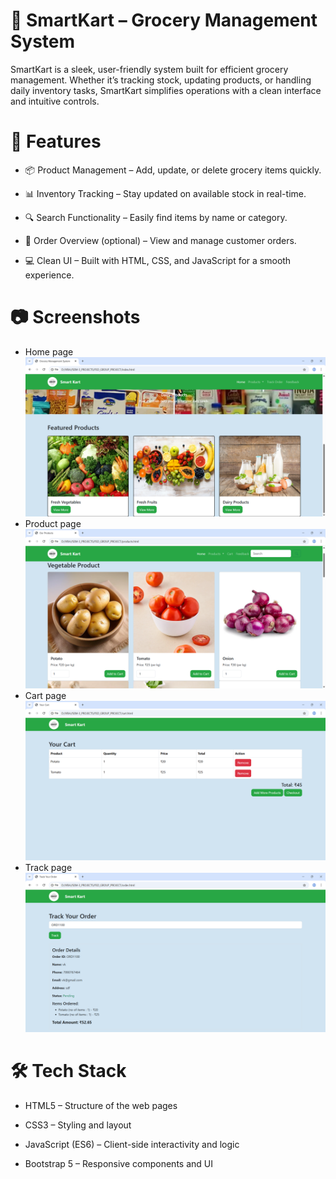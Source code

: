 # 🛒 SmartKart – Grocery Management System
SmartKart is a sleek, user-friendly system built for efficient grocery management. Whether it’s tracking stock, updating products, or handling daily inventory tasks, SmartKart simplifies operations with a clean interface and intuitive controls.

# 🚀 Features
- 📦 Product Management – Add, update, or delete grocery items quickly.

- 📊 Inventory Tracking – Stay updated on available stock in real-time.

- 🔍 Search Functionality – Easily find items by name or category.

- 🧾 Order Overview (optional) – View and manage customer orders.

- 💻 Clean UI – Built with HTML, CSS, and JavaScript for a smooth experience.

# 📷 Screenshots
- Home page
![Dashboard](image/homepage.png)
- Product page
![Dashboard](image/productpage.png)
- Cart page
![Dashboard](image/cartpage.png)
- Track page
![Dashboard](image/trackpage.png)

# 🛠️ Tech Stack

- HTML5 – Structure of the web pages

- CSS3 – Styling and layout

- JavaScript (ES6) – Client-side interactivity and logic

- Bootstrap 5  – Responsive components and UI
